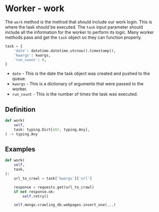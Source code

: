 # Worker - work

The `work` method is the method that should include our work login. This is where the task should be executed. The `task` input parameter should include all the information for the worker to perform its logic. Many worker methods pass and get the `task` object so they can function properly.

```python
task = {
    'date': datetime.datetime.utcnow().timestamp(),
    'kwargs': kwargs,
    'run_count': 0,
}
```

- `date` - This is the date the task object was created and pushed to the queue.
- `kwargs` - This is a dictionary of arguments that were passed to the worker.
- `run_count` - This is the number of times the task was executed.


## Definition

```python
def work(
    self,
    task: typing.Dict[str, typing.Any],
) -> typing.Any
```


## Examples

  ```python
  def work(
      self,
      task,
  ):
      url_to_crawl = task['kwargs']['url']

      response = requests.get(url_to_crawl)
      if not response.ok:
          self.retry()

      self.mongo.crawling_db.webpages.insert_one(...)
  ```
